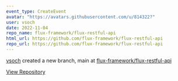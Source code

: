 ```yaml
---
event_type: CreateEvent
avatar: "https://avatars.githubusercontent.com/u/814322?"
user: vsoch
date: 2022-11-04
repo_name: flux-framework/flux-restful-api
html_url: https://github.com/flux-framework/flux-restful-api
repo_url: https://github.com/flux-framework/flux-restful-api
---
```


<a href='https://github.com/vsoch' target='_blank'>vsoch</a> created a new branch, main at <a href='https://github.com/flux-framework/flux-restful-api' target='_blank'>flux-framework/flux-restful-api</a>

<a href='https://github.com/flux-framework/flux-restful-api' target='_blank'>View Repository</a>